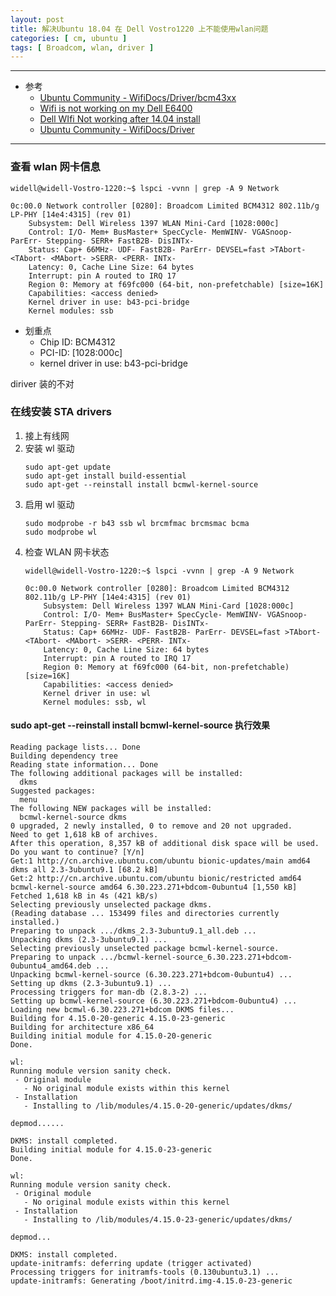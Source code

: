 ```yaml
---
layout: post
title: 解决Ubuntu 18.04 在 Dell Vostro1220 上不能使用wlan问题
categories: [ cm, ubuntu ]
tags: [ Broadcom, wlan, driver ]
---
```


---

* 参考
  * [Ubuntu Community -  WifiDocs/Driver/bcm43xx](https://help.ubuntu.com/community/WifiDocs/Driver/bcm43xx)
  * [Wifi is not working on my Dell E6400](https://askubuntu.com/questions/215194/wifi-is-not-working-on-my-dell-e6400)
  * [Dell WIfi Not working after 14.04 install](https://askubuntu.com/questions/459125/dell-wifi-not-working-after-14-04-install)
  * [Ubuntu Community - WifiDocs/Driver](https://help.ubuntu.com/community/WifiDocs/Driver/)

---


### 查看 wlan 网卡信息

~~~ shell
widell@widell-Vostro-1220:~$ lspci -vvnn | grep -A 9 Network

0c:00.0 Network controller [0280]: Broadcom Limited BCM4312 802.11b/g LP-PHY [14e4:4315] (rev 01)
    Subsystem: Dell Wireless 1397 WLAN Mini-Card [1028:000c]
    Control: I/O- Mem+ BusMaster+ SpecCycle- MemWINV- VGASnoop- ParErr- Stepping- SERR+ FastB2B- DisINTx-
    Status: Cap+ 66MHz- UDF- FastB2B- ParErr- DEVSEL=fast >TAbort- <TAbort- <MAbort- >SERR- <PERR- INTx-
    Latency: 0, Cache Line Size: 64 bytes
    Interrupt: pin A routed to IRQ 17
    Region 0: Memory at f69fc000 (64-bit, non-prefetchable) [size=16K]
    Capabilities: <access denied>
    Kernel driver in use: b43-pci-bridge
    Kernel modules: ssb
~~~

* 划重点
  * Chip ID: BCM4312
  * PCI-ID: [1028:000c]
  * kernel driver in use: b43-pci-bridge

diriver 装的不对


### 在线安装 STA drivers

1. 接上有线网
2. 安装 wl 驱动
    ~~~ shell
    sudo apt-get update
    sudo apt-get install build-essential
    sudo apt-get --reinstall install bcmwl-kernel-source
    ~~~
3. 启用 wl 驱动
    ~~~ shell
    sudo modprobe -r b43 ssb wl brcmfmac brcmsmac bcma
    sudo modprobe wl
    ~~~
4. 检查 WLAN 网卡状态
    ~~~ shell
    widell@widell-Vostro-1220:~$ lspci -vvnn | grep -A 9 Network

    0c:00.0 Network controller [0280]: Broadcom Limited BCM4312 802.11b/g LP-PHY [14e4:4315] (rev 01)
        Subsystem: Dell Wireless 1397 WLAN Mini-Card [1028:000c]
        Control: I/O- Mem+ BusMaster+ SpecCycle- MemWINV- VGASnoop- ParErr- Stepping- SERR+ FastB2B- DisINTx-
        Status: Cap+ 66MHz- UDF- FastB2B- ParErr- DEVSEL=fast >TAbort- <TAbort- <MAbort- >SERR- <PERR- INTx-
        Latency: 0, Cache Line Size: 64 bytes
        Interrupt: pin A routed to IRQ 17
        Region 0: Memory at f69fc000 (64-bit, non-prefetchable) [size=16K]
        Capabilities: <access denied>
        Kernel driver in use: wl
        Kernel modules: ssb, wl
    ~~~


#### sudo apt-get --reinstall install bcmwl-kernel-source 执行效果

~~~ shell
Reading package lists... Done
Building dependency tree       
Reading state information... Done
The following additional packages will be installed:
  dkms
Suggested packages:
  menu
The following NEW packages will be installed:
  bcmwl-kernel-source dkms
0 upgraded, 2 newly installed, 0 to remove and 20 not upgraded.
Need to get 1,618 kB of archives.
After this operation, 8,357 kB of additional disk space will be used.
Do you want to continue? [Y/n]
Get:1 http://cn.archive.ubuntu.com/ubuntu bionic-updates/main amd64 dkms all 2.3-3ubuntu9.1 [68.2 kB]
Get:2 http://cn.archive.ubuntu.com/ubuntu bionic/restricted amd64 bcmwl-kernel-source amd64 6.30.223.271+bdcom-0ubuntu4 [1,550 kB]
Fetched 1,618 kB in 4s (421 kB/s)                
Selecting previously unselected package dkms.
(Reading database ... 153499 files and directories currently installed.)
Preparing to unpack .../dkms_2.3-3ubuntu9.1_all.deb ...
Unpacking dkms (2.3-3ubuntu9.1) ...
Selecting previously unselected package bcmwl-kernel-source.
Preparing to unpack .../bcmwl-kernel-source_6.30.223.271+bdcom-0ubuntu4_amd64.deb ...
Unpacking bcmwl-kernel-source (6.30.223.271+bdcom-0ubuntu4) ...
Setting up dkms (2.3-3ubuntu9.1) ...
Processing triggers for man-db (2.8.3-2) ...
Setting up bcmwl-kernel-source (6.30.223.271+bdcom-0ubuntu4) ...
Loading new bcmwl-6.30.223.271+bdcom DKMS files...
Building for 4.15.0-20-generic 4.15.0-23-generic
Building for architecture x86_64
Building initial module for 4.15.0-20-generic
Done.

wl:
Running module version sanity check.
 - Original module
   - No original module exists within this kernel
 - Installation
   - Installing to /lib/modules/4.15.0-20-generic/updates/dkms/

depmod......

DKMS: install completed.
Building initial module for 4.15.0-23-generic
Done.

wl:
Running module version sanity check.
 - Original module
   - No original module exists within this kernel
 - Installation
   - Installing to /lib/modules/4.15.0-23-generic/updates/dkms/

depmod...

DKMS: install completed.
update-initramfs: deferring update (trigger activated)
Processing triggers for initramfs-tools (0.130ubuntu3.1) ...
update-initramfs: Generating /boot/initrd.img-4.15.0-23-generic
~~~







































































